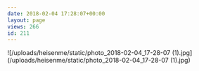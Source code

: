 ```yaml
---
date: 2018-02-04 17:28:07+00:00
layout: page
views: 266
id: 211
---
```




![/uploads/heisenme/static/photo_2018-02-04_17-28-07 (1).jpg](/uploads/heisenme/static/photo_2018-02-04_17-28-07 (1).jpg)
